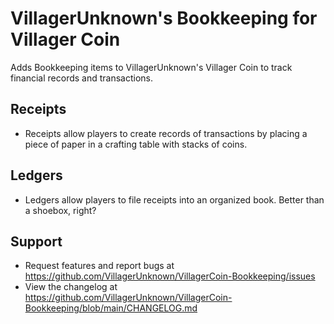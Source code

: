 # VillagerUnknown's Bookkeeping for Villager Coin

Adds Bookkeeping items to VillagerUnknown's Villager Coin to track financial records and transactions.

## Receipts

* Receipts allow players to create records of transactions by placing a piece of paper in a crafting table with stacks of coins.

## Ledgers

* Ledgers allow players to file receipts into an organized book. Better than a shoebox, right?

## Support

* Request features and report bugs at https://github.com/VillagerUnknown/VillagerCoin-Bookkeeping/issues
* View the changelog at https://github.com/VillagerUnknown/VillagerCoin-Bookkeeping/blob/main/CHANGELOG.md
